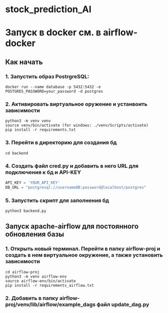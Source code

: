 # stock_prediction_AI

# **Запуск в docker см. в airflow-docker**

## Как начать

### 1. Запустить образ PostrgreSQL: 
```linux
docker run --name database -p 5432:5432 -e POSTGRES_PASSWORD=your_password -d postgres
```   


### 2. Активировать виртуальное оружение и устанвоить зависимости
```
python3 -m venv venv
source venv/bin/activate (for windows: ./venv/Scripts/activate)
pip install -r requirements.txt
```


### 3. Перейти в директорию для создания бд
```
cd backend
``` 

### 4. Создать файл cred.py и добавить в него URL для подключения к бд и API-KEY
```python
API_KEY = 'YOUR_API_KEY'
DB_URL = "postgresql://usernameDB:password@localhost/postgres"
```

### 5. Запустить скрипт для заполнения бд
```
python3 backend.py
```

## Запуск apache-airflow для постоянного обновления базы
### 1. Открыть новый терминал. Перейти в папку airflow-proj и создать в нем виртуальное окружение, а также установить зависимости
```
cd airflow-proj
python3 -m venv airflow-env
source airflow-env/bin/activate
pip install -r requirements_airflow.txt
```

### 2. Добавить в папку airflow-proj/venv/lib/airflow/example_dags файл update_dag.py
